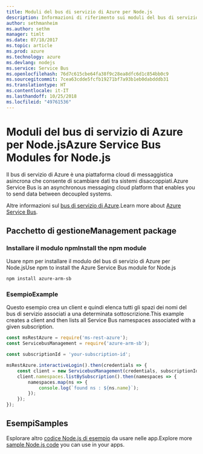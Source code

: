 ```yaml
---
title: Moduli del bus di servizio di Azure per Node.js
description: Informazioni di riferimento sui moduli del bus di servizio di Azure per Node.js
author: sethmanheim
ms.author: sethm
manager: timlt
ms.date: 07/18/2017
ms.topic: article
ms.prod: azure
ms.technology: azure
ms.devlang: nodejs
ms.service: Service Bus
ms.openlocfilehash: 76d7c615cbe64fa38f9c28ea8dfc6d1c854bb0c9
ms.sourcegitcommit: 7cea63cdde5fcfb19271bf7a93b1eb0dabdddb31
ms.translationtype: HT
ms.contentlocale: it-IT
ms.lasthandoff: 10/25/2018
ms.locfileid: "49761536"
---
```

# <a name="azure-service-bus-modules-for-nodejs"></a><span data-ttu-id="f6f80-103">Moduli del bus di servizio di Azure per Node.js</span><span class="sxs-lookup"><span data-stu-id="f6f80-103">Azure Service Bus Modules for Node.js</span></span>

<span data-ttu-id="f6f80-104">Il bus di servizio di Azure è una piattaforma cloud di messaggistica asincrona che consente di scambiare dati tra sistemi disaccoppiati.</span><span class="sxs-lookup"><span data-stu-id="f6f80-104">Azure Service Bus is an asynchronous messaging cloud platform that enables you to send data between decoupled systems.</span></span>

<span data-ttu-id="f6f80-105">Altre informazioni sul [bus di servizio di Azure](https://docs.microsoft.com/azure/service-bus-messaging/service-bus-messaging-overview).</span><span class="sxs-lookup"><span data-stu-id="f6f80-105">Learn more about [Azure Service Bus](https://docs.microsoft.com/azure/service-bus-messaging/service-bus-messaging-overview).</span></span>

## <a name="management-package"></a><span data-ttu-id="f6f80-106">Pacchetto di gestione</span><span class="sxs-lookup"><span data-stu-id="f6f80-106">Management package</span></span>

### <a name="install-the-npm-module"></a><span data-ttu-id="f6f80-107">Installare il modulo npm</span><span class="sxs-lookup"><span data-stu-id="f6f80-107">Install the npm module</span></span>

<span data-ttu-id="f6f80-108">Usare npm per installare il modulo del bus di servizio di Azure per Node.js</span><span class="sxs-lookup"><span data-stu-id="f6f80-108">Use npm to install the Azure Service Bus module for Node.js</span></span>

```bash
npm install azure-arm-sb
```

### <a name="example"></a><span data-ttu-id="f6f80-109">Esempio</span><span class="sxs-lookup"><span data-stu-id="f6f80-109">Example</span></span>

<span data-ttu-id="f6f80-110">Questo esempio crea un client e quindi elenca tutti gli spazi dei nomi del bus di servizio associati a una determinata sottoscrizione.</span><span class="sxs-lookup"><span data-stu-id="f6f80-110">This example creates a client and then lists all Service Bus namespaces associated with a given subscription.</span></span>

```javascript
const msRestAzure = require('ms-rest-azure');
const ServicebusManagement = require('azure-arm-sb');

const subscriptionId = 'your-subscription-id';

msRestAzure.interactiveLogin().then(credentials => {
    const client = new ServicebusManagement(credentials, subscriptionId);
    client.namespaces.listBySubscription().then(namespaces => {
        namespaces.map(ns => {
            console.log(`found ns : ${ns.name}`);
        });
    });
});
```

## <a name="samples"></a><span data-ttu-id="f6f80-111">Esempi</span><span class="sxs-lookup"><span data-stu-id="f6f80-111">Samples</span></span>

<span data-ttu-id="f6f80-112">Esplorare altro [codice Node.js di esempio](https://azure.microsoft.com/resources/samples/?platform=nodejs) da usare nelle app.</span><span class="sxs-lookup"><span data-stu-id="f6f80-112">Explore more [sample Node.js code](https://azure.microsoft.com/resources/samples/?platform=nodejs) you can use in your apps.</span></span>
